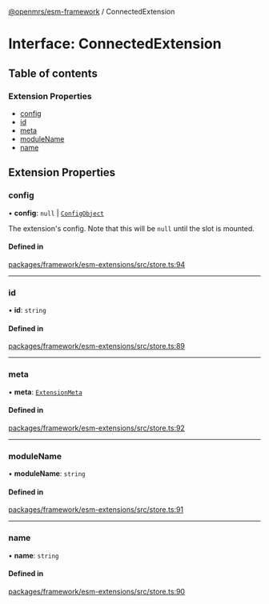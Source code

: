 [@openmrs/esm-framework](../API.md) / ConnectedExtension

# Interface: ConnectedExtension

## Table of contents

### Extension Properties

- [config](ConnectedExtension.md#config)
- [id](ConnectedExtension.md#id)
- [meta](ConnectedExtension.md#meta)
- [moduleName](ConnectedExtension.md#modulename)
- [name](ConnectedExtension.md#name)

## Extension Properties

### config

• **config**: ``null`` \| [`ConfigObject`](ConfigObject.md)

The extension's config. Note that this will be `null` until the slot is mounted.

#### Defined in

[packages/framework/esm-extensions/src/store.ts:94](https://github.com/jona42-ui/openmrs-esm-core/blob/main/packages/framework/esm-extensions/src/store.ts#L94)

___

### id

• **id**: `string`

#### Defined in

[packages/framework/esm-extensions/src/store.ts:89](https://github.com/jona42-ui/openmrs-esm-core/blob/main/packages/framework/esm-extensions/src/store.ts#L89)

___

### meta

• **meta**: [`ExtensionMeta`](ExtensionMeta.md)

#### Defined in

[packages/framework/esm-extensions/src/store.ts:92](https://github.com/jona42-ui/openmrs-esm-core/blob/main/packages/framework/esm-extensions/src/store.ts#L92)

___

### moduleName

• **moduleName**: `string`

#### Defined in

[packages/framework/esm-extensions/src/store.ts:91](https://github.com/jona42-ui/openmrs-esm-core/blob/main/packages/framework/esm-extensions/src/store.ts#L91)

___

### name

• **name**: `string`

#### Defined in

[packages/framework/esm-extensions/src/store.ts:90](https://github.com/jona42-ui/openmrs-esm-core/blob/main/packages/framework/esm-extensions/src/store.ts#L90)
